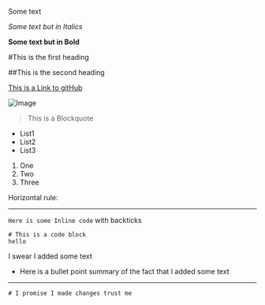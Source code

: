 Some text

*Some text but in Italics*

**Some text but in Bold**

#This is the first heading

##This is the second heading

[This is a Link to gitHub](https://github.com/)

![Image](http://wallsdesk.com/wp-content/uploads/2017/01/Dog-full-HD.jpg)

> This is a Blockquote

* List1
* List2
* List3

1. One
2. Two
3. Three

Horizontal rule:

---
`Here is some Inline code` with backticks

```
# This is a code block
hello
```

I swear I added some text

* Here is a bullet point summary of the fact that I added some text

---

```
# I promise I made changes trust me
```
